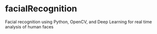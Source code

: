 # facialRecognition
Facial recognition using Python, OpenCV, and Deep Learning for real time analysis of human faces
